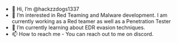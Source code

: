 - 👋 Hi, I’m @hackzzdogs1337
- 👀 I’m interested in Red Teaming and Malware development. I am currently working as a Red teamer as well as a Penetration Tester
- 🌱 I’m currently learning about EDR evasion techniques.
- 📫 How to reach me - You can reach out to me on discord.

<!---
hackzzdogs1337/hackzzdogs1337 is a ✨ special ✨ repository because its `README.md` (this file) appears on your GitHub profile.
You can click the Preview link to take a look at your changes.
--->
